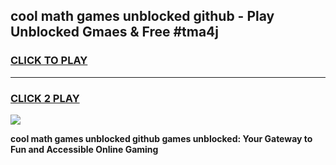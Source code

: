 
## cool math games unblocked github - Play Unblocked Gmaes & Free #tma4j
<h3>
<a href="https://premium.freeplayer.one?title=cool_math_games_unblocked_github&ref=03M">CLICK TO PLAY</a></h3>
<hr>

<h3>
<a href="https://premium.freeplayer.one?title=cool_math_games_unblocked_github&ref=03M">CLICK 2 PLAY</a>
  
</h3>

<a href="https://premium.freeplayer.one?title=cool_math_games_unblocked_github&ref=03M"><img src="https://clearcache.store/games.png"></a>


**cool math games unblocked github games unblocked: Your Gateway to Fun and Accessible Online Gaming**
